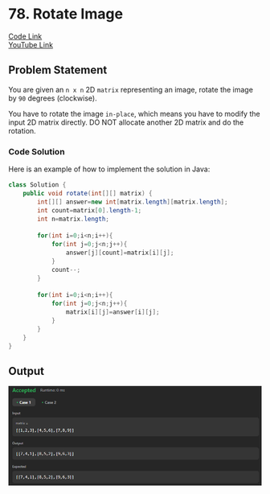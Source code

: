# 78. Rotate Image

[Code Link](https://leetcode.com/problems/rotate-image/)
</br>
[YouTube Link](https://www.youtube.com/watch?v=Ux058jpRB9Y&ab_channel=NikhilLohia)

## Problem Statement

You are given an `n x n` 2D `matrix` representing an image, rotate the image by `90` degrees (clockwise).

You have to rotate the image `in-place`, which means you have to modify the input 2D matrix directly. DO NOT allocate another 2D matrix and do the rotation.

### Code Solution

Here is an example of how to implement the solution in Java:

```java
class Solution {
    public void rotate(int[][] matrix) {
        int[][] answer=new int[matrix.length][matrix.length];
        int count=matrix[0].length-1;
        int n=matrix.length;

        for(int i=0;i<n;i++){
            for(int j=0;j<n;j++){
                answer[j][count]=matrix[i][j];
            }
            count--;
        }

        for(int i=0;i<n;i++){
            for(int j=0;j<n;j++){
                matrix[i][j]=answer[i][j];
            }
        }
    }
}
```

## Output

![Output](image-48.png)
